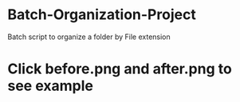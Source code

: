 # Batch-Organization-Project
Batch script to organize a folder by File extension
# Click before.png and after.png to see example
